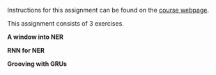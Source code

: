 Instructions for this assignment can be found on the [course webpage](http://web.stanford.edu/class/cs224n/assignment3/index.html).

This assignment consists of 3 exercises.

**A window into NER**

**RNN for NER**

**Grooving with GRUs**